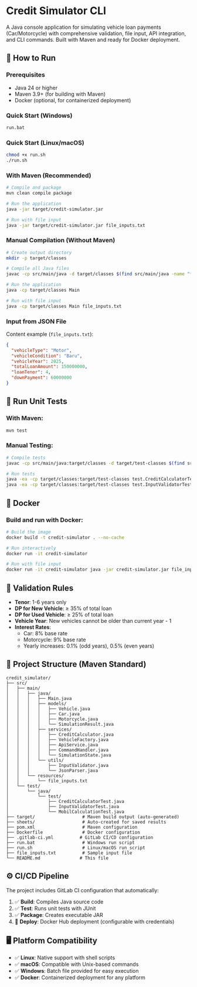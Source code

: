 # Credit Simulator CLI

A Java console application for simulating vehicle loan payments (Car/Motorcycle) with comprehensive validation, file input, API integration, and CLI commands. Built with Maven and ready for Docker deployment.

## 🚀 How to Run

### Prerequisites
- Java 24 or higher
- Maven 3.9+ (for building with Maven)
- Docker (optional, for containerized deployment)

### Quick Start (Windows)
```cmd
run.bat
```

### Quick Start (Linux/macOS)
```bash
chmod +x run.sh
./run.sh
```

### With Maven (Recommended)
```bash
# Compile and package
mvn clean compile package

# Run the application
java -jar target/credit-simulator.jar

# Run with file input
java -jar target/credit-simulator.jar file_inputs.txt
```

### Manual Compilation (Without Maven)
```bash
# Create output directory
mkdir -p target/classes

# Compile all Java files
javac -cp src/main/java -d target/classes $(find src/main/java -name "*.java")

# Run the application
java -cp target/classes Main

# Run with file input
java -cp target/classes Main file_inputs.txt
```

### Input from JSON File
Content example (`file_inputs.txt`):
```json
{
  "vehicleType": "Motor",
  "vehicleCondition": "Baru",
  "vehicleYear": 2025,
  "totalLoanAmount": 150000000,
  "loanTenor": 4,
  "downPayment": 60000000
}
```

## 🧪 Run Unit Tests

### With Maven:
```bash
mvn test
```

### Manual Testing:
```bash
# Compile tests
javac -cp src/main/java:target/classes -d target/test-classes $(find src/test/java -name "*.java")

# Run tests
java -ea -cp target/classes:target/test-classes test.CreditCalculatorTest
java -ea -cp target/classes:target/test-classes test.InputValidatorTest
```

## 🐋 Docker

### Build and run with Docker:
```bash
# Build the image
docker build -t credit-simulator . --no-cache

# Run interactively
docker run -it credit-simulator

# Run with file input
docker run -it credit-simulator java -jar credit-simulator.jar file_inputs.txt
```

## 🔧 Validation Rules

- **Tenor**: 1-6 years only
- **DP for New Vehicle**: ≥ 35% of total loan
- **DP for Used Vehicle**: ≥ 25% of total loan  
- **Vehicle Year**: New vehicles cannot be older than current year - 1
- **Interest Rates**: 
  - Car: 8% base rate
  - Motorcycle: 9% base rate
  - Yearly increases: 0.1% (odd years), 0.5% (even years)

## 📁 Project Structure (Maven Standard)

```
credit_simulator/
├── src/
│   ├── main/
│   │   ├── java/
│   │   │   ├── Main.java
│   │   │   ├── models/
│   │   │   │   ├── Vehicle.java
│   │   │   │   ├── Car.java
│   │   │   │   ├── Motorcycle.java
│   │   │   │   └── SimulationResult.java
│   │   │   ├── services/
│   │   │   │   ├── CreditCalculator.java
│   │   │   │   ├── VehicleFactory.java
│   │   │   │   ├── ApiService.java
│   │   │   │   ├── CommandHandler.java
│   │   │   │   └── SimulationState.java
│   │   │   └── utils/
│   │   │       ├── InputValidator.java
│   │   │       └── JsonParser.java
│   │   └── resources/
│   │       └── file_inputs.txt
│   └── test/
│       └── java/
│           └── test/
│               ├── CreditCalculatorTest.java
│               ├── InputValidatorTest.java
│               └── MobilCalculationTest.java
├── target/                  # Maven build output (auto-generated)
├── sheets/                  # Auto-created for saved results
├── pom.xml                  # Maven configuration
├── Dockerfile               # Docker configuration
├── .gitlab-ci.yml          # GitLab CI/CD configuration
├── run.bat                  # Windows run script
├── run.sh                   # Linux/macOS run script
├── file_inputs.txt          # Sample input file
└── README.md               # This file
```

## ⚙️ CI/CD Pipeline

The project includes GitLab CI configuration that automatically:
1. ✅ **Build**: Compiles Java source code
2. ✅ **Test**: Runs unit tests with JUnit
3. ✅ **Package**: Creates executable JAR
4. 🔧 **Deploy**: Docker Hub deployment (configurable with credentials)

## 🖥️ Platform Compatibility

- ✅ **Linux**: Native support with shell scripts
- ✅ **macOS**: Compatible with Unix-based commands  
- ✅ **Windows**: Batch file provided for easy execution
- ✅ **Docker**: Containerized deployment for any platform